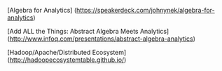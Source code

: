 [Algebra for Analytics]
(https://speakerdeck.com/johnynek/algebra-for-analytics)

[Add ALL the Things: Abstract Algebra Meets Analytics] (http://www.infoq.com/presentations/abstract-algebra-analytics)

[Hadoop/Apache/Distributed Ecosystem] (http://hadoopecosystemtable.github.io/)

